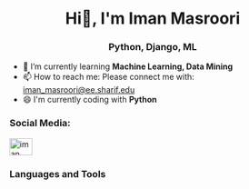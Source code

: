 <h1 align="center"> Hi👋, I'm Iman Masroori</h1>
<h3 align="center"> Python, Django, ML</h3>



- 🌱 I’m currently learning __Machine Learning, Data Mining__
- 📫 How to reach me: Please connect me with: iman_masroori@ee.sharif.edu  
- 😄 I'm currently coding with __Python__

### Social Media:

<a href="https://instagram.com/iman__masroori" rel="nofollow"><img align="middle" src="" alt="iman__masroori" height="30" width="40" style="max-width: 100%;"></a>



### Languages and Tools
<!--
**imasroori/imasroori** is a ✨ _special_ ✨ repository because its `README.md` (this file) appears on your GitHub profile.

Here are some ideas to get you started:

- 🔭 I’m currently working on ...

- 👯 I’m looking to collaborate on ...
- 🤔 I’m looking for help with ...
- 💬 Ask me about ...

- 😄 Pronouns: ...
- ⚡ Fun fact: ...
-->
